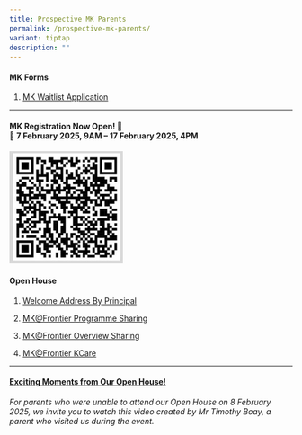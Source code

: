 ```yaml
---
title: Prospective MK Parents
permalink: /prospective-mk-parents/
variant: tiptap
description: ""
---
```

<h4><strong>MK Forms</strong></h4>
<ol data-tight="true" class="tight">
<li>
<p><a href="https://form.gov.sg/67b2fb1348524991442648fb" rel="noopener noreferrer nofollow" target="_blank">MK Waitlist Application</a>
</p>
</li>
</ol>
<hr>
<h4><strong>MK Registration Now Open!</strong> 📢<br>📅 7 February 2025, 9AM – 17 February 2025, 4PM<br></h4><a class="isomer-image-wrapper" href="https://www.moe.gov.sg/preschool/moe-kindergarten/register"><img style="width: 40%;" height="auto" width="100%" alt="SCAN/CLICK ON IT" src="/images/MK RESOURCES/MK_REGISTRATION_2025.jpg"></a>
<p></p>
<p></p>
<h4><strong>Open House</strong></h4>
<ol data-tight="true" class="tight">
<li>
<p><a href="https://drive.google.com/file/d/1luKcTUdIVuT0V-z3UVND0tg25n6RCk1x/view?usp=drive_link" rel="noopener noreferrer nofollow" target="_blank">Welcome Address By Principal</a>
</p>
</li>
<li>
<p><a href="https://drive.google.com/file/d/1xGfPTSIeU3OhN53ojw0IPhQGMElXDoxy/view?usp=drive_link" rel="noopener noreferrer nofollow" target="_blank">MK@Frontier Programme Sharing</a>
</p>
</li>
<li>
<p><a href="https://drive.google.com/file/d/1nXzn04dm5xMloKNm0c-CnHrtw7cpci04/view?usp=drive_link" rel="noopener noreferrer nofollow" target="_blank">MK@Frontier Overview Sharing</a>
</p>
</li>
<li>
<p><a href="https://drive.google.com/file/d/1hM1KH1R4OLKy4ne41QqOFJ4CXS0ADHEj/view?usp=drive_link" rel="noopener noreferrer nofollow" target="_blank">MK@Frontier KCare</a>
</p>
</li>
</ol>
<hr>
<h4><a href="https://for.edu.sg/2025mkopenhouse" rel="noopener nofollow" target="_blank">Exciting Moments from Our Open House!</a></h4>
<p><em>For parents who were unable to attend our Open House on 8 February 2025, we invite you to watch this video created by Mr Timothy Boay, a parent who visited us during the event.</em>
</p>
<p></p>